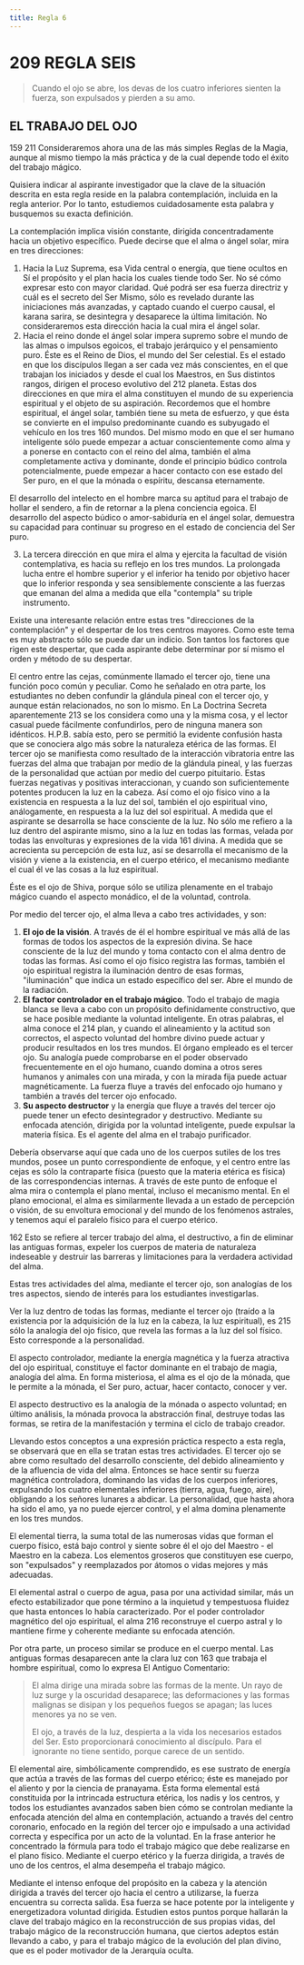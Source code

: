 ```yaml
---
title: Regla 6
---
```


# <pin lang="en">209</pin> REGLA SEIS

> Cuando el ojo se abre, los devas de los cuatro inferiores sienten la fuerza, son expulsados y pierden a su amo.

## EL TRABAJO DEL OJO

<p><pin lang="es">159</pin> <pin lang="en">211</pin> Consideraremos ahora una de las más simples Reglas de la Magia, aunque al mismo tiempo la más práctica y de la cual depende todo el éxito del trabajo mágico.</p>

Quisiera indicar al aspirante investigador que la clave de la situación descrita en esta regla reside en la palabra contemplación, incluida en la regla anterior. Por lo tanto, estudiemos cuidadosamente esta palabra y busquemos su exacta definición.

La contemplación implica visión constante, dirigida concentradamente hacia un objetivo específico. Puede decirse que el alma o ángel solar, mira en tres direcciones:

1. Hacia la Luz Suprema, esa Vida central o energía, que tiene ocultos en Sí el propósito y el plan hacia los cuales tiende todo Ser. No sé cómo expresar esto con mayor claridad. Qué podrá ser esa fuerza directriz y cuál es el secreto del Ser Mismo, sólo es revelado durante las iniciaciones más avanzadas, y captado cuando el cuerpo causal, el karana sarira, se desintegra y desaparece la última limitación. No consideraremos esta dirección hacia la cual mira el ángel solar.
2. Hacia el reino donde el ángel solar impera supremo sobre el mundo de las almas o impulsos egoicos, el trabajo jerárquico y el pensamiento puro. Éste es el Reino de Dios, el mundo del Ser celestial. Es el estado en que los discípulos llegan a ser cada vez más conscientes, en el que trabajan los iniciados y desde el cual los Maestros, en Sus distintos rangos, dirigen el proceso evolutivo del <pin lang="en">212</pin> planeta. Estas dos direcciones en que mira el alma constituyen el mundo de su experiencia espiritual y el objeto de su aspiración. Recordemos que el hombre espiritual, el ángel solar, también tiene su meta de esfuerzo, y que ésta se convierte en el impulso predominante cuando es subyugado el vehículo en los tres <pin lang="es">160</pin> mundos. Del mismo modo en que el ser humano inteligente sólo puede empezar a actuar conscientemente como alma y a ponerse en contacto con el reino del alma, también el alma completamente activa y dominante, donde el principio búdico controla potencialmente, puede empezar a hacer contacto con ese estado del Ser puro, en el que la mónada o espíritu, descansa eternamente.

 El desarrollo del intelecto en el hombre marca su aptitud para el trabajo de hollar el sendero, a fin de retornar a la plena conciencia egoica. El desarrollo del aspecto búdico o amor-sabiduría en el ángel solar, demuestra su capacidad para continuar su progreso en el estado de conciencia del Ser puro.

3. La tercera dirección en que mira el alma y ejercita la facultad de visión contemplativa, es hacia su reflejo en los tres mundos. La prolongada lucha entre el hombre superior y el inferior ha tenido por objetivo hacer que lo inferior responda y sea sensiblemente consciente a las fuerzas que emanan del alma a medida que ella "contempla" su triple instrumento.

Existe una interesante relación entre estas tres "direcciones de la contemplación" y el despertar de los tres centros mayores. Como este tema es muy abstracto sólo se puede dar un indicio. Son tantos los factores que rigen este despertar, que cada aspirante debe determinar por sí mismo el orden y método de su despertar.

El centro entre las cejas, comúnmente llamado el tercer ojo, tiene una función poco común y peculiar. Como he señalado en otra parte, los estudiantes no deben confundir la glándula pineal con el tercer ojo, y aunque están relacionados, no son lo mismo. En La Doctrina Secreta aparentemente <pin lang="en">213</pin> se los considera como una y la misma cosa, y el lector casual puede fácilmente confundirlos, pero de ninguna manera son idénticos. H.P.B. sabía esto, pero se permitió la evidente confusión hasta que se conociera algo más sobre la naturaleza etérica de las formas. El tercer ojo se manifiesta como resultado de la interacción vibratoria entre las fuerzas del alma que trabajan por medio de la glándula pineal, y las fuerzas de la personalidad que actúan por medio del cuerpo pituitario. Estas fuerzas negativas y positivas interaccionan, y cuando son suficientemente potentes producen la luz en la cabeza. Así como el ojo físico vino a la existencia en respuesta a la luz del sol, también el ojo espiritual vino, análogamente, en respuesta a la luz del sol espiritual. A medida que el aspirante se desarrolla se hace consciente de la luz. No sólo me refiero a la luz dentro del aspirante mismo, sino a la luz en todas las formas, velada por todas las envolturas y expresiones de la vida <pin lang="es">161</pin> divina. A medida que se acrecienta su percepción de esta luz, así se desarrolla el mecanismo de la visión y viene a la existencia, en el cuerpo etérico, el mecanismo mediante el cual él ve las cosas a la luz espiritual.

Éste es el ojo de Shiva, porque sólo se utiliza plenamente en el trabajo mágico cuando el aspecto monádico, el de la voluntad, controla.

Por medio del tercer ojo, el alma lleva a cabo tres actividades, y son:

1. **El ojo de la visión**. A través de él el hombre espiritual ve más allá de las formas de todos los aspectos de la expresión divina. Se hace consciente de la luz del mundo y toma contacto con el alma dentro de todas las formas. Así como el ojo físico registra las formas, también el ojo espiritual registra la iluminación dentro de esas formas, "iluminación" que indica un estado específico del ser. Abre el mundo de la radiación.
2. **El factor controlador en el trabajo mágico**. Todo el trabajo de magia blanca se lleva a cabo con un propósito definidamente constructivo, que se hace posible mediante la voluntad inteligente. En otras palabras, el alma conoce el <pin lang="en">214</pin> plan, y cuando el alineamiento y la actitud son correctos, el aspecto voluntad del hombre divino puede actuar y producir resultados en los tres mundos. El órgano empleado es el tercer ojo. Su analogía puede comprobarse en el poder observado frecuentemente en el ojo humano, cuando domina a otros seres humanos y animales con una mirada, y con la mirada fija puede actuar magnéticamente. La fuerza fluye a través del enfocado ojo humano y también a través del tercer ojo enfocado.
3. **Su aspecto destructor** y la energía que fluye a través del tercer ojo puede tener un efecto desintegrador y destructivo. Mediante su enfocada atención, dirigida por la voluntad inteligente, puede expulsar la materia física. Es el agente del alma en el trabajo purificador.

 Debería observarse aquí que cada uno de los cuerpos sutiles de los tres mundos, posee un punto correspondiente de enfoque, y el centro entre las cejas es sólo la contraparte física (puesto que la materia etérica es física) de las correspondencias internas. A través de este punto de enfoque el alma mira o contempla el plano mental, incluso el mecanismo mental. En el plano emocional, el alma es similarmente llevada a un estado de percepción o visión, de su envoltura emocional y del mundo de los fenómenos astrales, y tenemos aquí el paralelo físico para el cuerpo etérico.

 <p><pin lang="es">162</pin> Esto se refiere al tercer trabajo del alma, el destructivo, a fin de eliminar las antiguas formas, expeler los cuerpos de materia de naturaleza indeseable y destruir las barreras y limitaciones para la verdadera actividad del alma.</p>

Estas tres actividades del alma, mediante el tercer ojo, son analogías de los tres aspectos, siendo de interés para los estudiantes investigarlas.

Ver la luz dentro de todas las formas, mediante el tercer ojo (traído a la existencia por la adquisición de la luz en la cabeza, la luz espiritual), es <pin lang="en">215</pin> sólo la analogía del ojo físico, que revela las formas a la luz del sol físico. Esto corresponde a la personalidad.

El aspecto controlador, mediante la energía magnética y la fuerza atractiva del ojo espiritual, constituye el factor dominante en el trabajo de magia, analogía del alma. En forma misteriosa, el alma es el ojo de la mónada, que le permite a la mónada, el Ser puro, actuar, hacer contacto, conocer y ver.

El aspecto destructivo es la analogía de la mónada o aspecto voluntad; en último análisis, la mónada provoca la abstracción final, destruye todas las formas, se retira de la manifestación y termina el ciclo de trabajo creador.

Llevando estos conceptos a una expresión práctica respecto a esta regla, se observará que en ella se tratan estas tres actividades. El tercer ojo se abre como resultado del desarrollo consciente, del debido alineamiento y de la afluencia de vida del alma. Entonces se hace sentir su fuerza magnética controladora, dominando las vidas de los cuerpos inferiores, expulsando los cuatro elementales inferiores (tierra, agua, fuego, aire), obligando a los señores lunares a abdicar. La personalidad, que hasta ahora ha sido el amo, ya no puede ejercer control, y el alma domina plenamente en los tres mundos.

El elemental tierra, la suma total de las numerosas vidas que forman el cuerpo físico, está bajo control y siente sobre él el ojo del Maestro - el Maestro en la cabeza. Los elementos groseros que constituyen ese cuerpo, son "expulsados" y reemplazados por átomos o vidas mejores y más adecuadas.

El elemental astral o cuerpo de agua, pasa por una actividad similar, más un efecto estabilizador que pone término a la inquietud y tempestuosa fluidez que hasta entonces lo había caracterizado. Por el poder controlador magnético del ojo espiritual, el alma <pin lang="en">216</pin> reconstruye el cuerpo astral y lo mantiene firme y coherente mediante su enfocada atención.

Por otra parte, un proceso similar se produce en el cuerpo mental. Las antiguas formas desaparecen ante la clara luz con <pin lang="es">163</pin> que trabaja el hombre espiritual, como lo expresa El Antiguo Comentario:

> El alma dirige una mirada sobre las formas de la mente. Un rayo de luz surge y la oscuridad desaparece; las deformaciones y las formas malignas se disipan y los pequeños fuegos se apagan; las luces menores ya no se ven.
>
> El ojo, a través de la luz, despierta a la vida los necesarios estados del Ser. Esto proporcionará conocimiento al discípulo. Para el ignorante no tiene sentido, porque carece de un sentido.

El elemental aire, simbólicamente comprendido, es ese sustrato de energía que actúa a través de las formas del cuerpo etérico; éste es manejado por el aliento y por la ciencia de pranayama. Esta forma elemental está constituida por la intrincada estructura etérica, los nadis y los centros, y todos los estudiantes avanzados saben bien cómo se controlan mediante la enfocada atención del alma en contemplación, actuando a través del centro coronario, enfocado en la región del tercer ojo e impulsado a una actividad correcta y específica por un acto de la voluntad. En la frase anterior he concentrado la fórmula para todo el trabajo mágico que debe realizarse en el plano físico. Mediante el cuerpo etérico y la fuerza dirigida, a través de uno de los centros, el alma desempeña el trabajo mágico.

Mediante el intenso enfoque del propósito en la cabeza y la atención dirigida a través del tercer ojo hacia el centro a utilizarse, la fuerza encuentra su correcta salida. Esa fuerza se hace potente por la inteligente y energetizadora voluntad dirigida. Estudien estos puntos porque hallarán la clave del trabajo mágico en la reconstrucción de sus propias vidas, del trabajo mágico de la reconstrucción humana, que ciertos adeptos están llevando a cabo, y para el trabajo mágico de la evolución del plan divino, que es el poder motivador de la Jerarquía oculta.
